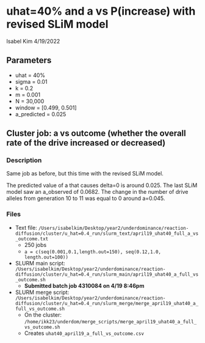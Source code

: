 uhat=40% and a vs P(increase) with revised SLiM model
================
Isabel Kim
4/19/2022

## Parameters

-   uhat = 40%
-   sigma = 0.01
-   k = 0.2
-   m = 0.001
-   N = 30,000
-   window = \[0.499, 0.501\]
-   a_predicted = 0.025

## Cluster job: a vs outcome (whether the overall rate of the drive increased or decreased)

### Description

Same job as before, but this time with the revised SLiM model.

The predicted value of a that causes delta=0 is around 0.025. The last
SLiM model saw an a_observed of 0.0682. The change in the number of
drive alleles from generation 10 to 11 was equal to 0 around a=0.045.

### Files

-   Text file:
    `/Users/isabelkim/Desktop/year2/underdominance/reaction-diffusion/cluster/u_hat=0.4_run/slurm_text/april19_uhat40_full_a_vs_outcome.txt`
    -   250 jobs
    -   `a = c(seq(0.001,0.1,length.out=150), seq(0.12,1.0, length.out=100))`
-   SLURM main script:
    `/Users/isabelkim/Desktop/year2/underdominance/reaction-diffusion/cluster/u_hat=0.4_run/slurm_main/april19_uhat40_a_full_vs_outcome.sh`
    -   **Submitted batch job 4310084 on 4/19 8:46pm**
-   SLURM merge script:
    `/Users/isabelkim/Desktop/year2/underdominance/reaction-diffusion/cluster/u_hat=0.4_run/slurm_merge/merge_april19_uhat40_a_full_vs_outcome.sh`
    -   On the cluster:
        `/home/ikk23/underdom/merge_scripts/merge_april19_uhat40_a_full_vs_outcome.sh`
    -   Creates `uhat40_april19_a_full_vs_outcome.csv`
